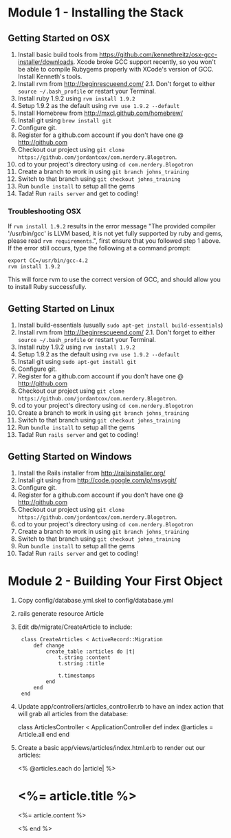 Module 1 - Installing the Stack
===============================

Getting Started on OSX
----------------------
1. Install basic build tools from https://github.com/kennethreitz/osx-gcc-installer/downloads.  Xcode broke GCC support recently, so you won't be able to compile Rubygems properly with XCode's version of GCC.  Install Kenneth's tools.
2. Install rvm from http://beginrescueend.com/
  2.1.  Don't forget to either `source ~/.bash_profile` or restart your Terminal.
3. Install ruby 1.9.2 using `rvm install 1.9.2`
4. Setup 1.9.2 as the default using `rvm use 1.9.2 --default`
5. Install Homebrew from http://mxcl.github.com/homebrew/
6. Install git using `brew install git`
7. Configure git.
8. Register for a github.com account if you don't have one @ http://github.com
9. Checkout our project using `git clone https://github.com/jordantcox/com.nerdery.Blogotron`.
10. cd to your project's directory using `cd com.nerdery.Blogotron`
11. Create a branch to work in using `git branch johns_training`
12. Switch to that branch using `git checkout johns_training`
13. Run `bundle install` to setup all the gems
14. Tada!  Run `rails server` and get to coding!

### Troubleshooting OSX
If `rvm install 1.9.2` results in the error message "The provided compiler '/usr/bin/gcc' is LLVM based, it is not yet fully supported by ruby and gems, please read `rvm requirements`.", first ensure that you followed step 1 above. If the error still occurs, type the following at a command prompt:

	export CC=/usr/bin/gcc-4.2
	rvm install 1.9.2

This will force rvm to use the correct version of GCC, and should allow you to install Ruby successfully. 

Getting Started on Linux
------------------------
1. Install build-essentials (usually `sudo apt-get install build-essentials`)
2. Install rvm from http://beginrescueend.com/
  2.1.  Don't forget to either `source ~/.bash_profile` or restart your Terminal.
3. Install ruby 1.9.2 using `rvm install 1.9.2`
4. Setup 1.9.2 as the default using `rvm use 1.9.2 --default`
5. Install git using `sudo apt-get install git`
6. Configure git.
7. Register for a github.com account if you don't have one @ http://github.com
8. Checkout our project using `git clone https://github.com/jordantcox/com.nerdery.Blogotron`.
9. cd to your project's directory using `cd com.nerdery.Blogotron`
10. Create a branch to work in using `git branch johns_training`
11. Switch to that branch using `git checkout johns_training`
12. Run `bundle install` to setup all the gems
13. Tada!  Run `rails server` and get to coding!

Getting Started on Windows
--------------------------
1. Install the Rails installer from http://railsinstaller.org/
2. Install git using from http://code.google.com/p/msysgit/
3. Configure git.
4. Register for a github.com account if you don't have one @ http://github.com
5. Checkout our project using `git clone https://github.com/jordantcox/com.nerdery.Blogotron`.
6. cd to your project's directory using `cd com.nerdery.Blogotron`
7. Create a branch to work in using `git branch johns_training`
8. Switch to that branch using `git checkout johns_training`
9. Run `bundle install` to setup all the gems
10. Tada!  Run `rails server` and get to coding!

Module 2 - Building Your First Object
=====================================
1. Copy config/database.yml.skel to config/database.yml
2. rails generate resource Article
3. Edit db/migrate/CreateArticle to include:

		class CreateArticles < ActiveRecord::Migration
			def change
				create_table :articles do |t|
					t.string :content
					t.string :title

					t.timestamps
				end
			end
		end

4. Update app/controllers/articles_controller.rb to have an index action that will grab all articles from the database:

	class ArticlesController < ApplicationController
		def index
			@articles = Article.all
		end
	end

5. Create a basic app/views/articles/index.html.erb to render out our articles:

	<% @articles.each do |article| %>
		<h1><%= article.title %></h1>
		<p><%= article.content %></p>
	<% end %>